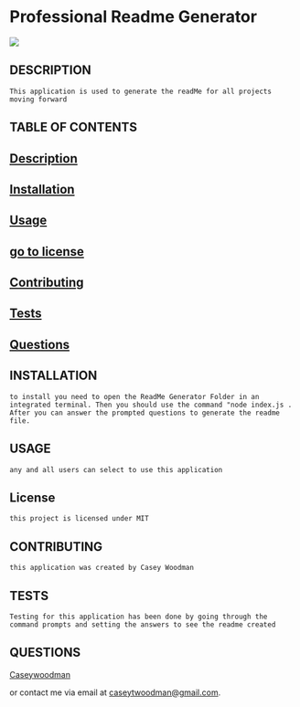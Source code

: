 # Professional Readme Generator
  <img src="https://img.shields.io/badge/license-MIT-blue.svg">
   
  ## DESCRIPTION
    This application is used to generate the readMe for all projects moving forward
  ## TABLE OF CONTENTS
  ## [Description](#description)
  ## [Installation](#installation)
  ## [Usage](#usage)
  ## [go to license](#license)
  ## [Contributing](#contributing)
  ## [Tests](#tests)
  ## [Questions](#questions)

  ## INSTALLATION
    to install you need to open the ReadMe Generator Folder in an integrated terminal. Then you should use the command "node index.js . After you can answer the prompted questions to generate the readme file.

  ## USAGE
    any and all users can select to use this application

  
  
  ## License
    this project is licensed under MIT


  ## CONTRIBUTING
    this application was created by Casey Woodman

  ## TESTS
    Testing for this application has been done by going through the command prompts and setting the answers to see the readme created

  ## QUESTIONS
  [Caseywoodman](https://github.com/caseywoodman)
  
  or contact me via email at caseytwoodman@gmail.com.
